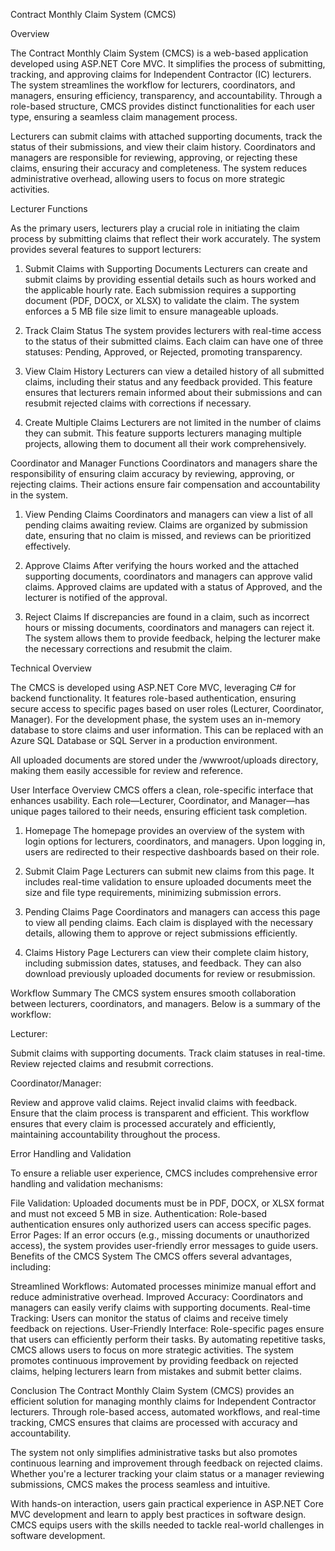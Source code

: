 Contract Monthly Claim System (CMCS)

Overview

The Contract Monthly Claim System (CMCS) is a web-based application developed using ASP.NET Core MVC. It simplifies the process of submitting, tracking, and approving claims for Independent Contractor (IC) lecturers. The system streamlines the workflow for lecturers, coordinators, and managers, ensuring efficiency, transparency, and accountability. Through a role-based structure, CMCS provides distinct functionalities for each user type, ensuring a seamless claim management process.

Lecturers can submit claims with attached supporting documents, track the status of their submissions, and view their claim history. Coordinators and managers are responsible for reviewing, approving, or rejecting these claims, ensuring their accuracy and completeness. The system reduces administrative overhead, allowing users to focus on more strategic activities.

Lecturer Functions

As the primary users, lecturers play a crucial role in initiating the claim process by submitting claims that reflect their work accurately. The system provides several features to support lecturers:

1. Submit Claims with Supporting Documents
Lecturers can create and submit claims by providing essential details such as hours worked and the applicable hourly rate. Each submission requires a supporting document (PDF, DOCX, or XLSX) to validate the claim. The system enforces a 5 MB file size limit to ensure manageable uploads.

2. Track Claim Status
The system provides lecturers with real-time access to the status of their submitted claims. Each claim can have one of three statuses: Pending, Approved, or Rejected, promoting transparency.

3. View Claim History
Lecturers can view a detailed history of all submitted claims, including their status and any feedback provided. This feature ensures that lecturers remain informed about their submissions and can resubmit rejected claims with corrections if necessary.

4. Create Multiple Claims
Lecturers are not limited in the number of claims they can submit. This feature supports lecturers managing multiple projects, allowing them to document all their work comprehensively.

Coordinator and Manager Functions
Coordinators and managers share the responsibility of ensuring claim accuracy by reviewing, approving, or rejecting claims. Their actions ensure fair compensation and accountability in the system.

1. View Pending Claims
Coordinators and managers can view a list of all pending claims awaiting review. Claims are organized by submission date, ensuring that no claim is missed, and reviews can be prioritized effectively.

2. Approve Claims
After verifying the hours worked and the attached supporting documents, coordinators and managers can approve valid claims. Approved claims are updated with a status of Approved, and the lecturer is notified of the approval.

3. Reject Claims
If discrepancies are found in a claim, such as incorrect hours or missing documents, coordinators and managers can reject it. The system allows them to provide feedback, helping the lecturer make the necessary corrections and resubmit the claim.

Technical Overview

The CMCS is developed using ASP.NET Core MVC, leveraging C# for backend functionality. It features role-based authentication, ensuring secure access to specific pages based on user roles (Lecturer, Coordinator, Manager). For the development phase, the system uses an in-memory database to store claims and user information. This can be replaced with an Azure SQL Database or SQL Server in a production environment.

All uploaded documents are stored under the /wwwroot/uploads directory, making them easily accessible for review and reference.

User Interface Overview
CMCS offers a clean, role-specific interface that enhances usability. Each role—Lecturer, Coordinator, and Manager—has unique pages tailored to their needs, ensuring efficient task completion.

1. Homepage
The homepage provides an overview of the system with login options for lecturers, coordinators, and managers. Upon logging in, users are redirected to their respective dashboards based on their role.

2. Submit Claim Page
Lecturers can submit new claims from this page. It includes real-time validation to ensure uploaded documents meet the size and file type requirements, minimizing submission errors.

3. Pending Claims Page
Coordinators and managers can access this page to view all pending claims. Each claim is displayed with the necessary details, allowing them to approve or reject submissions efficiently.

4. Claims History Page
Lecturers can view their complete claim history, including submission dates, statuses, and feedback. They can also download previously uploaded documents for review or resubmission.

Workflow Summary
The CMCS system ensures smooth collaboration between lecturers, coordinators, and managers. Below is a summary of the workflow:

Lecturer:

Submit claims with supporting documents.
Track claim statuses in real-time.
Review rejected claims and resubmit corrections.

Coordinator/Manager:

Review and approve valid claims.
Reject invalid claims with feedback.
Ensure that the claim process is transparent and efficient.
This workflow ensures that every claim is processed accurately and efficiently, maintaining accountability throughout the process.

Error Handling and Validation

To ensure a reliable user experience, CMCS includes comprehensive error handling and validation mechanisms:

File Validation: Uploaded documents must be in PDF, DOCX, or XLSX format and must not exceed 5 MB in size.
Authentication: Role-based authentication ensures only authorized users can access specific pages.
Error Pages: If an error occurs (e.g., missing documents or unauthorized access), the system provides user-friendly error messages to guide users.
Benefits of the CMCS System
The CMCS offers several advantages, including:

Streamlined Workflows: Automated processes minimize manual effort and reduce administrative overhead.
Improved Accuracy: Coordinators and managers can easily verify claims with supporting documents.
Real-time Tracking: Users can monitor the status of claims and receive timely feedback on rejections.
User-Friendly Interface: Role-specific pages ensure that users can efficiently perform their tasks.
By automating repetitive tasks, CMCS allows users to focus on more strategic activities. The system promotes continuous improvement by providing feedback on rejected claims, helping lecturers learn from mistakes and submit better claims.

Conclusion
The Contract Monthly Claim System (CMCS) provides an efficient solution for managing monthly claims for Independent Contractor lecturers. Through role-based access, automated workflows, and real-time tracking, CMCS ensures that claims are processed with accuracy and accountability.

The system not only simplifies administrative tasks but also promotes continuous learning and improvement through feedback on rejected claims. Whether you're a lecturer tracking your claim status or a manager reviewing submissions, CMCS makes the process seamless and intuitive.

With hands-on interaction, users gain practical experience in ASP.NET Core MVC development and learn to apply best practices in software design. CMCS equips users with the skills needed to tackle real-world challenges in software development.
